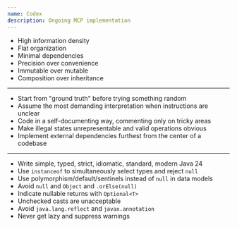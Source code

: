 ```yaml
---
name: Codex
description: Ongoing MCP implementation
---
```


* High information density
* Flat organization
* Minimal dependencies
* Precision over convenience
* Immutable over mutable
* Composition over inheritance

---

* Start from "ground truth" before trying something random
* Assume the most demanding interpretation when instructions are unclear
* Code in a self-documenting way, commenting only on tricky areas
* Make illegal states unrepresentable and valid operations obvious
* Implement external dependencies furthest from the center of a codebase

---

* Write simple, typed, strict, idiomatic, standard, modern Java 24
* Use `instanceof` to simultaneously select types and reject `null`
* Use polymorphism/default/sentinels instead of `null` in data models
* Avoid `null` and `Object` and `.orElse(null)`
* Indicate nullable returns with `Optional<T>`
* Unchecked casts are unacceptable
* Avoid `java.lang.reflect` and `javax.annotation`
* Never get lazy and suppress warnings